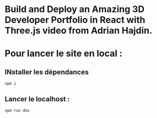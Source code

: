 # Build and Deploy an Amazing 3D Developer Portfolio in React with Three.js video from Adrian Hajdin.

# Pour lancer le site en local : 
## INstaller les dépendances
`npm i`

## Lancer le localhost :
`npm run dev`